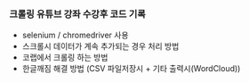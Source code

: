 ### 크롤링 유튜브 강좌 수강후 코드 기록

- selenium / chromedriver 사용
- 스크롤시 데이터가 계속 추가되는 경우 처리 방법
- 코랩에서 크롤링 하는 방법
- 한글깨짐 해결 방법 (CSV 파일저장시 + 기타 출력시(WordCloud))
